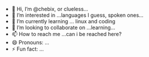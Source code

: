 - 👋 Hi, I’m @chebix, or clueless...
- 👀 I’m interested in ...languages I guess, spoken ones...
- 🌱 I’m currently learning ... linux and coding
- 💞️ I’m looking to collaborate on ...learning...
- 📫 How to reach me ...can i be reached here?
- 😄 Pronouns: ...
- ⚡ Fun fact: ...

<!---
chebix/chebix is a ✨ special ✨ repository because its `README.md` (this file) appears on your GitHub profile.
You can click the Preview link to take a look at your changes.
--->
